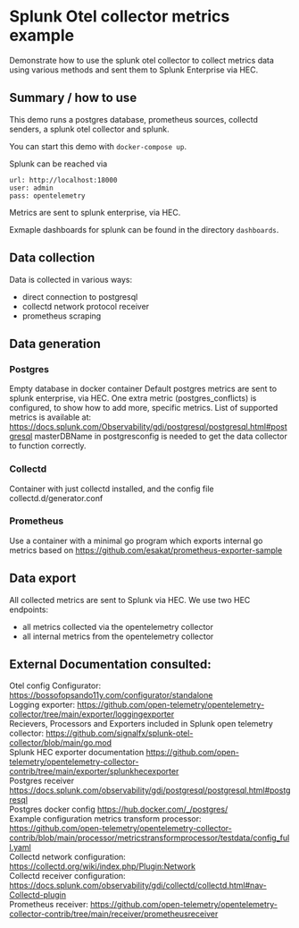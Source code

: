 # Splunk Otel collector metrics example
Demonstrate how to use the splunk otel collector to collect metrics data using various methods and sent them to Splunk Enterprise via HEC.

## Summary / how to use
This demo runs a postgres database, prometheus sources, collectd senders, a splunk otel collector and splunk.

You can start this demo with ```docker-compose up```.

Splunk can be reached via 
```
url: http://localhost:18000  
user: admin 
pass: opentelemetry
```

Metrics are sent to splunk enterprise, via HEC.

Exmaple dashboards for splunk can be found in the directory ```dashboards```.

## Data collection
Data is collected in various ways:
- direct connection to postgresql
- collectd network protocol receiver
- prometheus scraping

## Data generation
### Postgres
Empty database in docker container
Default postgres metrics are sent to splunk enterprise, via HEC.
One extra metric (postgres_conflicts) is configured, to show how to add more, specific metrics.
List of supported metrics is available at: https://docs.splunk.com/Observability/gdi/postgresql/postgresql.html#postgresql
masterDBName in postgresconfig is needed to get the data collector to function correctly.

### Collectd
Container with just collectd installed, and the config file collectd.d/generator.conf
### Prometheus
Use a container with a minimal go program which exports internal go metrics based on https://github.com/esakat/prometheus-exporter-sample

## Data export
All collected metrics are sent to Splunk via HEC.
We use two HEC endpoints:
- all metrics collected via the opentelemetry collector
- all internal metrics from the opentelemetry collector

## External Documentation consulted:

Otel config Configurator:
https://bossofopsando11y.com/configurator/standalone  
Logging exporter:
https://github.com/open-telemetry/opentelemetry-collector/tree/main/exporter/loggingexporter  
Recievers, Processors and Exporters included in Splunk open telemetry collector:
https://github.com/signalfx/splunk-otel-collector/blob/main/go.mod  
Splunk HEC exporter documentation
https://github.com/open-telemetry/opentelemetry-collector-contrib/tree/main/exporter/splunkhecexporter  
Postgres receiver
https://docs.splunk.com/observability/gdi/postgresql/postgresql.html#postgresql  
Postgres docker config
https://hub.docker.com/_/postgres/  
Example configuration metrics transform processor:
https://github.com/open-telemetry/opentelemetry-collector-contrib/blob/main/processor/metricstransformprocessor/testdata/config_full.yaml  
Collectd network configuration:
https://collectd.org/wiki/index.php/Plugin:Network  
Collectd receiver configuration:
https://docs.splunk.com/observability/gdi/collectd/collectd.html#nav-Collectd-plugin  
Prometheus receiver:
https://github.com/open-telemetry/opentelemetry-collector-contrib/tree/main/receiver/prometheusreceiver  
